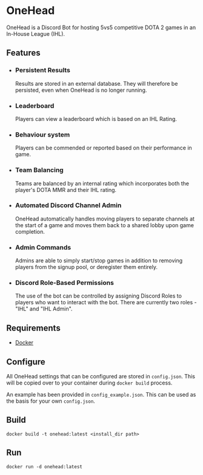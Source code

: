 # **OneHead**

OneHead is a Discord Bot for hosting 5vs5 competitive DOTA 2 games in an In-House League (IHL).

## Features

- ### Persistent Results
    Results are stored in an external database. They will therefore be persisted, even when OneHead is no longer running.
- ### Leaderboard
    Players can view a leaderboard which is based on an IHL Rating.
- ### Behaviour system
    Players can be commended or reported based on their performance in game.
- ### Team Balancing
    Teams are balanced by an internal rating which incorporates both the player's DOTA MMR and their IHL rating.
- ### Automated Discord Channel Admin
    OneHead automatically handles moving players to separate channels at the start of a game and moves them back to a shared lobby upon game completion.
- ### Admin Commands
    Admins are able to simply start/stop games in addition to removing players from the signup pool, or deregister them entirely.
- ### Discord Role-Based Permissions
    The use of the bot can be controlled by assigning Discord Roles to players who want to interact
    with the bot. There are currently two roles - "IHL" and "IHL Admin".


## Requirements

- [Docker](https://www.docker.com/products/docker-desktop)

## Configure

All OneHead settings that can be configured are stored in `config.json`. This 
will be copied over to your container during `docker build` process.

An example has been provided in `config_example.json`. This can be used
as the basis for your own `config.json`.
 
## Build

`docker build -t onehead:latest <install_dir path>`

## Run

`docker run -d onehead:latest`
